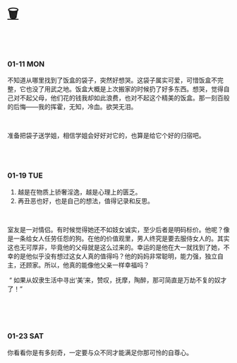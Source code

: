 # [🗑](https://yuliuu.com/BIN)

<br>

<br>

### 01-11 MON

不知道从哪里找到了饭盒的袋子，突然好想哭。这袋子属实可爱，可惜饭盒不完整，它也没了用武之地。饭盒大概是上次搬家的时候扔了好多东西。想哭，觉得自己对不起父母，他们花的钱我却如此浪费，也对不起这个精美的饭盒。那一刻百般的后悔——我的挥霍，无知，冷血。欲哭无泪。

<br>

准备把袋子送学姐，相信学姐会好好对它的，也算是给它个好的归宿吧。

<br>

<br>

### 01-19 TUE

1. 越是在物质上骄奢淫逸，越是心理上的匮乏。
2. 再丑恶也好，也是自己的想法，值得记录和反思。

<br>

​		室友是一对情侣。有时候觉得她还不如妓女诚实，至少后者是明码标价。他呢？像是一条给女人任劳任怨的狗。在他的价值观里，男人终究是要去服侍女人的。其实这也无可厚非，毕竟他的父母就是这么过来的。幸运的是他在大一就找到了她，不幸的是他似乎没有想过这女人真的值得吗？他的妈妈非常聪明，能力强，独立自主，还顾家。所以，他真的能像他父亲一样幸福吗？

​		“ 如果从奴隶生活中寻出‘美’来，赞叹，抚摩，陶醉，那可简直是万劫不复的奴才了！”

<br>



<br>

<br>

### 01-23 SAT

你看看你是有多刻奇，一定要与众不同才能满足你那可怜的自尊心。




